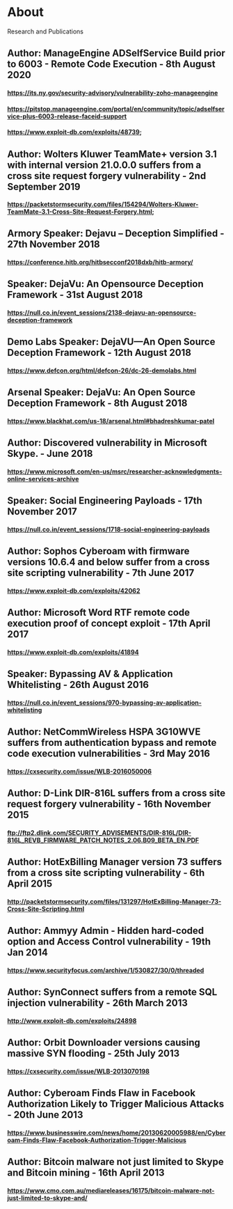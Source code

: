 # About
Research and Publications

## Author: ManageEngine ADSelfService Build prior to 6003 - Remote Code Execution - 8th August 2020

#### https://its.ny.gov/security-advisory/vulnerability-zoho-manageengine
#### https://pitstop.manageengine.com/portal/en/community/topic/adselfservice-plus-6003-release-faceid-support
#### https://www.exploit-db.com/exploits/48739; 

## Author: Wolters Kluwer TeamMate+ version 3.1 with internal version 21.0.0.0 suffers from a cross site request forgery vulnerability - 2nd September 2019

#### https://packetstormsecurity.com/files/154294/Wolters-Kluwer-TeamMate-3.1-Cross-Site-Request-Forgery.html; 

## Armory Speaker: Dejavu – Deception Simplified - 27th November 2018

#### https://conference.hitb.org/hitbsecconf2018dxb/hitb-armory/

## Speaker: DejaVu: An Opensource Deception Framework - 31st August 2018

#### https://null.co.in/event_sessions/2138-dejavu-an-opensource-deception-framework

## Demo Labs Speaker: DejaVU—An Open Source Deception Framework - 12th August 2018

#### https://www.defcon.org/html/defcon-26/dc-26-demolabs.html

## Arsenal Speaker: DejaVu: An Open Source Deception Framework - 8th August 2018

#### https://www.blackhat.com/us-18/arsenal.html#bhadreshkumar-patel

## Author: Discovered vulnerability in Microsoft Skype. - June 2018

#### https://www.microsoft.com/en-us/msrc/researcher-acknowledgments-online-services-archive

## Speaker: Social Engineering Payloads - 17th November 2017

#### https://null.co.in/event_sessions/1718-social-engineering-payloads

## Author: Sophos Cyberoam with firmware versions 10.6.4 and below suffer from a cross site scripting vulnerability - 7th June 2017

#### https://www.exploit-db.com/exploits/42062

## Author: Microsoft Word RTF remote code execution proof of concept exploit - 17th April 2017

#### https://www.exploit-db.com/exploits/41894

## Speaker: Bypassing AV & Application Whitelisting - 26th August 2016

#### https://null.co.in/event_sessions/970-bypassing-av-application-whitelisting

## Author: NetCommWireless HSPA 3G10WVE suffers from authentication bypass and remote code execution vulnerabilities - 3rd May 2016

#### https://cxsecurity.com/issue/WLB-2016050006

## Author: D-Link DIR-816L suffers from a cross site request forgery vulnerability - 16th November 2015

#### ftp://ftp2.dlink.com/SECURITY_ADVISEMENTS/DIR-816L/DIR-816L_REVB_FIRMWARE_PATCH_NOTES_2.06.B09_BETA_EN.PDF

## Author: HotExBilling Manager version 73 suffers from a cross site scripting vulnerability - 6th April 2015

#### http://packetstormsecurity.com/files/131297/HotExBilling-Manager-73-Cross-Site-Scripting.html

## Author: Ammyy Admin - Hidden hard-coded option and Access Control vulnerability - 19th Jan 2014

#### https://www.securityfocus.com/archive/1/530827/30/0/threaded

## Author: SynConnect suffers from a remote SQL injection vulnerability - 26th March 2013

#### http://www.exploit-db.com/exploits/24898

## Author: Orbit Downloader versions causing massive SYN flooding - 25th July 2013

#### https://cxsecurity.com/issue/WLB-2013070198

## Author: Cyberoam Finds Flaw in Facebook Authorization Likely to Trigger Malicious Attacks - 20th June 2013

#### https://www.businesswire.com/news/home/20130620005988/en/Cyberoam-Finds-Flaw-Facebook-Authorization-Trigger-Malicious

## Author: Bitcoin malware not just limited to Skype and Bitcoin mining - 16th April 2013

#### https://www.cmo.com.au/mediareleases/16175/bitcoin-malware-not-just-limited-to-skype-and/
